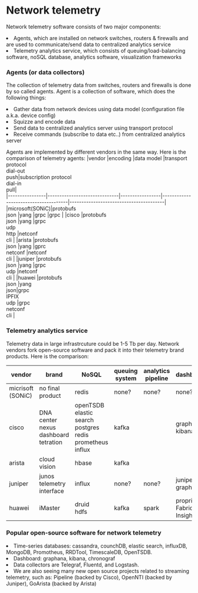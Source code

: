 # Network telemetry
Network telemetry software consists of two major components:
<li> Agents, which are installed on network switches, routers & firewalls and are used to communicate/send data to centralized analytics service
<li> Telemetry analytics service, which consists of queuing/load-balancing software, noSQL database, analytics software, visualization frameworks 

### Agents (or data collectors)
The collection of telemetry data from switches, routers and firewalls is done by so called agents. Agent is a collection of software, which does the following things:
<li> Gather data from network devices using data model (configuration file a.k.a. device config)
<li> Squizze and encode data
<li> Send data to centralized analytics server using transport protocol
<li> Receive commands (subscribe to data etc..) from centralized analytics server 
  
Agents are implemented by different vendors in the same way. Here is the comparison of telemetry agents:
|vendor		       |encoding                      |data model       |transport protocol<br>dial-out<br>push|subscription protocol<br>dial-in<br>pull|       
|----------------|------------------------------|-----------------|--------------------------------------|----------------------------------------|
|microsoft(SONiC)|protobufs<br>json             |yang             |grpc                                  |grpc                                    |
|cisco    	     |protobufs<br>json             |yang             |grpc<br>udp<br>http                   |netconf<br>cli                          |
|arista    	     |protobufs<br>json             |yang             |gprc<br>netconf                       |netconf<br>cli                          |
|juniper   	     |protobufs<br>json             |yang             |grpc<br>udp                           |netconf<br>cli                          |
|huawei   	     |protobufs<br>json             |yang<br>json<xml>|grpc<br>IPFIX<br>udp                  |grpc<br>netconf<br>cli                  |

### Telemetry analytics service
Telemetry data in large infrastrcuture could be 1-5 Tb per day.
Network vendors fork open-source software and pack it into their telemetry brand products. Here is the comparison:
  
|vendor		        |brand                        |NoSQL                              |queuing system  |analytics pipeline	  |dashboards                 |               
|-----------------|-----------------------------|-----------------------------------|----------------|----------------------|---------------------------|
|micrisoft (SONiC)|no final product             |redis                              |none?           |none?                 |none?                      |
|cisco			      |DNA center<br>nexus dashboard<br>tetration|openTSDB<br>elastic search<br>postgres<br>redis<br>prometheus<br>influx|kafka  			   |                      |graphana <br>kibana                  |
|arista			      |cloud vision                 |hbase	                            |kafka 		       |                      |                           |                         
|juniper		      |junos telemetry interface    |influx   	                        |none? 			     |none?                 |juniper graphana           |                        
|huawei 		      |iMaster                      |druid<br>hdfs                      |kafka   	       |spark                 |proprietary Fabric Insight |

### Popular open-source software for network telemetry
<li> Time-series databases: cassandra, counchDB, elastic search, influxDB, MongoDB, Promotheus, RRDTool, TimescaleDB, OpenTSDB.
<li> Dashboard: graphana, kibana, chronograf
<li> Data collectors are Telegraf, Fluentd, and Logstash.

<li> We are also seeing many new open source projects related to streaming telemetry, such as: Pipeline (backed by Cisco), OpenNTI (backed by Juniper), GoArista (backed by Arista)
